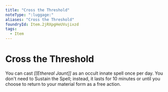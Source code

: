 ```yaml
---
title: "Cross the Threshold"
noteType: ":luggage:"
aliases: "Cross the Threshold"
foundryId: Item.2jRXpgHeUVujixzd
tags:
  - Item
---
```


# Cross the Threshold

You can cast _[[Ethereal Jaunt]]_ as an occult innate spell once per day. You don't need to Sustain the Spell; instead, it lasts for 10 minutes or until you choose to return to your material form as a free action.
